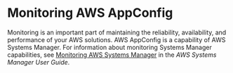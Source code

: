 # Monitoring AWS AppConfig<a name="appconfig-monitoring"></a>

Monitoring is an important part of maintaining the reliability, availability, and performance of your AWS solutions\. AWS AppConfig is a capability of AWS Systems Manager\. For information about monitoring Systems Manager capabilities, see [Monitoring AWS Systems Manager](https://docs.aws.amazon.com/systems-manager/latest/userguide/monitoring.html) in the *AWS Systems Manager User Guide*\.